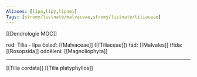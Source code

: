 ```yaml
---
Aliases: [lípa,lípy,lipami]
Tags: [stromy/listnaté/malvaceae,stromy/listnaté/tiliaceae]
---
```

[[Dendrologie MOC]]

rod: Tilia - lípa
čeleď: [[Malvaceae]] ([[Tiliaceae]])
řád: [[Malvales]]
třída: [[Rosopsida]]
oddělení: [[Magnoliophyta]]

---
[[Tilia cordata]]
[[Tilia platyphyllos]]
